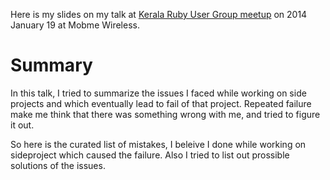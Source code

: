 <!--


---
 "Slides : Side projects : why it fails?"
date: 2014-01-21 11:00:00 IST
updated: 2014-01-21 11:00:00 IST
categories: talks
---

-->
<!DOCTYPE html>
<html>

<head>
  <title>basic-git-workflow</title>
  <meta charset="utf-8">
  <meta name="viewport" content="width=device-width, initial-scale=1.0">

  <link rel="stylesheet" href="./css/bootstrap.css">
  <link rel="stylesheet" href="./css/bootstrap.grid.css">
  <link rel="stylesheet" href="./css/bootstrap.min.css">
  <link rel="stylesheet" href="./css/bootstrap-reboot.min.css">
  <link rel="stylesheet" href="./css/bootstrap.css.map">
  <link rel="stylesheet" href="./css/blog-home.css">
  <link rel="stylesheet" href="./css/prism.css">
  <script async defer src="./css/prism.js"></script>
</head>

<body>

Here is my slides on my talk at [Kerala Ruby User Group meetup](http://krug.github.io/posts/jan-2014-meetup/) on 2014 January 19 at Mobme Wireless.

# Summary

In this talk, I tried to summarize the issues I faced while working on side projects and which eventually lead to fail of that project. Repeated failure make me think that there was something wrong with me, and tried to figure it out.

So here is the curated list of mistakes, I beleive I done while working on sideproject which caused the failure. Also I tried to list out prossible solutions of the issues.

<script async class="speakerdeck-embed" data-id="8f234ab063620131cb092e04b5667332" data-ratio="1.29456384323641" src="//speakerdeck.com/assets/embed.js"></script>
